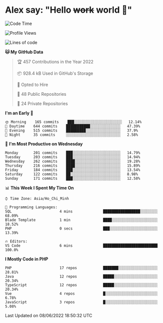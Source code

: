 # Alex say: "Hello ~~work~~ world 🐾"

<!--START_SECTION:waka-->
![Code Time](http://img.shields.io/badge/Code%20Time-0%20secs-blue)

![Profile Views](http://img.shields.io/badge/Profile%20Views-0-blue)

![Lines of code](https://img.shields.io/badge/From%20Hello%20World%20I%27ve%20Written-1%20Million%20lines%20of%20code-blue)

**🐱 My GitHub Data** 

> 🏆 457 Contributions in the Year 2022
 > 
> 📦 928.4 kB Used in GitHub's Storage 
 > 
> 💼 Opted to Hire
 > 
> 📜 48 Public Repositories 
 > 
> 🔑 24 Private Repositories  
 > 
**I'm an Early 🐤** 

```text
🌞 Morning    165 commits    ███░░░░░░░░░░░░░░░░░░░░░░   12.14% 
🌆 Daytime    644 commits    ███████████░░░░░░░░░░░░░░   47.39% 
🌃 Evening    515 commits    █████████░░░░░░░░░░░░░░░░   37.9% 
🌙 Night      35 commits     ░░░░░░░░░░░░░░░░░░░░░░░░░   2.58%

```
📅 **I'm Most Productive on Wednesday** 

```text
Monday       201 commits    ███░░░░░░░░░░░░░░░░░░░░░░   14.79% 
Tuesday      203 commits    ███░░░░░░░░░░░░░░░░░░░░░░   14.94% 
Wednesday    262 commits    ████░░░░░░░░░░░░░░░░░░░░░   19.28% 
Thursday     216 commits    ████░░░░░░░░░░░░░░░░░░░░░   15.89% 
Friday       184 commits    ███░░░░░░░░░░░░░░░░░░░░░░   13.54% 
Saturday     122 commits    ██░░░░░░░░░░░░░░░░░░░░░░░   8.98% 
Sunday       171 commits    ███░░░░░░░░░░░░░░░░░░░░░░   12.58%

```


📊 **This Week I Spent My Time On** 

```text
⌚︎ Time Zone: Asia/Ho_Chi_Minh

💬 Programming Languages: 
SQL                      4 mins              █████████████████░░░░░░░░   68.09% 
Blade Template           1 min               ████░░░░░░░░░░░░░░░░░░░░░   18.52% 
PHP                      0 secs              ███░░░░░░░░░░░░░░░░░░░░░░   13.39%

🔥 Editors: 
VS Code                  6 mins              █████████████████████████   100.0%

```

**I Mostly Code in PHP** 

```text
PHP                      17 repos            ███████░░░░░░░░░░░░░░░░░░   28.81% 
Java                     12 repos            █████░░░░░░░░░░░░░░░░░░░░   20.34% 
TypeScript               12 repos            █████░░░░░░░░░░░░░░░░░░░░   20.34% 
Vue                      4 repos             █░░░░░░░░░░░░░░░░░░░░░░░░   6.78% 
JavaScript               3 repos             █░░░░░░░░░░░░░░░░░░░░░░░░   5.08%

```



 Last Updated on 08/06/2022 18:50:32 UTC
<!--END_SECTION:waka-->
